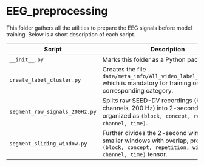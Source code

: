 # EEG_preprocessing

This folder gathers all the utilities to prepare the EEG signals before model training.
Below is a short description of each script.

| Script | Description |
| ------ | ----------- |
| `__init__.py` | Marks this folder as a Python package.
| `create_label_cluster.py` | Creates the file `data/meta_info/All_video_label_cluster.npy` which is mandatory for training on the corresponding category.
| `segment_raw_signals_200Hz.py` | Splits raw SEED-DV recordings (62 channels, 200 Hz) into 2-second windows organized as `(block, concept, repetition, channel, time)`.
| `segment_sliding_window.py` | Further divides the 2-second windows into smaller windows with overlap, producing a `(block, concept, repetition, window, channel, time)` tensor.

